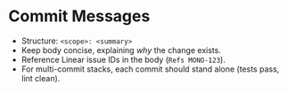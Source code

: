 # Commit Messages

- Structure: `<scope>: <summary>`
- Keep body concise, explaining *why* the change exists.
- Reference Linear issue IDs in the body (`Refs MONO-123`).
- For multi-commit stacks, each commit should stand alone (tests pass, lint clean).
